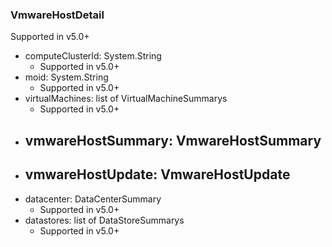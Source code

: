 ### VmwareHostDetail
Supported in v5.0+

- computeClusterId: System.String
  - Supported in v5.0+
- moid: System.String
  - Supported in v5.0+
- virtualMachines: list of VirtualMachineSummarys
  - Supported in v5.0+
- vmwareHostSummary: VmwareHostSummary
  - 
- vmwareHostUpdate: VmwareHostUpdate
  - 
- datacenter: DataCenterSummary
  - Supported in v5.0+
- datastores: list of DataStoreSummarys
  - Supported in v5.0+
